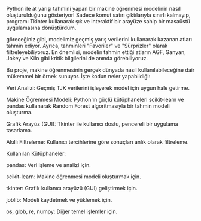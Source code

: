Python ile at yarışı tahmini yapan bir makine öğrenmesi modelinin nasıl oluşturulduğunu gösteriyor! Sadece komut satırı çıktılarıyla sınırlı kalmayıp, programı Tkinter kullanarak şık ve interaktif bir arayüze sahip bir masaüstü uygulamasına dönüştürdüm.

 göreceğiniz gibi, modelimiz geçmiş yarış verilerini kullanarak kazanan atları tahmin ediyor. Ayrıca, tahminleri "Favoriler" ve "Sürprizler" olarak filtreleyebiliyoruz. En önemlisi, modelin tahmin ettiği atların AGF, Ganyan, Jokey ve Kilo gibi kritik bilgilerini de anında görebiliyoruz.

Bu proje, makine öğrenmesinin gerçek dünyada nasıl kullanılabileceğine dair mükemmel bir örnek sunuyor. İşte kodun neler yapabildiği:

Veri Analizi: Geçmiş TJK verilerini işleyerek model için uygun hale getirme.

Makine Öğrenmesi Modeli: Python'ın güçlü kütüphaneleri scikit-learn ve pandas kullanarak Random Forest algoritmasıyla bir tahmin modeli oluşturma.

Grafik Arayüz (GUI): Tkinter ile kullanıcı dostu, pencereli bir uygulama tasarlama.

Akıllı Filtreleme: Kullanıcı tercihlerine göre sonuçları anlık olarak filtreleme.


Kullanılan Kütüphaneler:

pandas: Veri işleme ve analizi için.

scikit-learn: Makine öğrenmesi modeli oluşturmak için.

tkinter: Grafik kullanıcı arayüzü (GUI) geliştirmek için.

joblib: Modeli kaydetmek ve yüklemek için.

os, glob, re, numpy: Diğer temel işlemler için.
